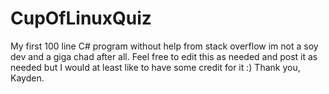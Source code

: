 # CupOfLinuxQuiz
My first 100 line C# program without help from stack overflow im not a soy dev and a giga chad after all.
Feel free to edit this as needed and post it as needed but I would at least like to have some credit for it :)
Thank you,
        Kayden.
